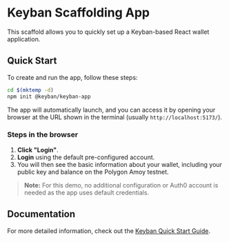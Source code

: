 # Keyban Scaffolding App

This scaffold allows you to quickly set up a Keyban-based React wallet application.

## Quick Start

To create and run the app, follow these steps:

```bash
cd $(mktemp -d)
npm init @keyban/keyban-app
```

The app will automatically launch, and you can access it by opening your browser at the URL shown in the terminal (usually `http://localhost:5173/`).

### Steps in the browser

1. **Click "Login"**.
2. **Login** using the default pre-configured account.
3. You will then see the basic information about your wallet, including your public key and balance on the Polygon Amoy testnet.

> **Note:** For this demo, no additional configuration or Auth0 account is needed as the app uses default credentials.

## Documentation

For more detailed information, check out the [Keyban Quick Start Guide](https://docs.demo.keyban.io/wallet-as-a-service/quick-start-guide).
